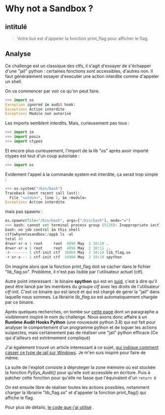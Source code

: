 # Why not a Sandbox ?

## intitulé
> Votre but est d'appeler la fonction print_flag pour afficher le flag.

## Analyse
Ce challenge est un classique des ctfs, il s'agit d'essayer de s'échapper d'une "jail" python : certaines fonctions sont accessibles, d'autres non. Il faut généralement essayer d'executer une action interdite comme d'appeler un shell.

On va commencer par voir ce qu'on peut faire. 
```python
>>> import os
Exception ignored in audit hook:
Exception: Action interdite
Exception: Module non autorisé
```

Les imports semblent interdits. Mais, curieusement pas tous :
```python
>>> import io
>>> import posix
>>> import ctypes
```

Et encore plus curieusement, l'import de la lib "os" après avoir importé ctypes est tout d'un coup autorisée :
```python
>>> import os
```

Evidement l'appel à la commande system est interdite, ça serait trop simple :
```python
>>> os.system("/bin/bash")
Traceback (most recent call last):
  File "<stdin>", line 1, in <module>
Exception: Action interdite
```

mais pas spawnv :
```python
os.spawnv(file="/bin/bash", args=["/bin/bash"], mode="w")
>>> bash: cannot set terminal process group (5128): Inappropriate ioctl for device
bash: no job control in this shell
ctf@whynotasandbox:/app$ ls -al
total 40
drwxr-xr-x 1 root     root  4096 May  2 10:10 .
drwxr-xr-x 1 root     root  4096 May  2 10:11 ..
-r-------- 1 ctf-init ctf  16064 May  2 10:10 lib_flag.so
-r-sr-x--- 1 ctf-init ctf  14904 May  2 10:10 spython
```

On imagine alors que la fonction print_flag doit se cacher dans le fichier "lib_flag.so". Problème, il n'est pas lisible par l'utilisateur actuel (ctf).

Autre point interessant : le binaire **spython** qui est en [suid](https://fr.wikipedia.org/wiki/Setuid), c'est à dire qu'il peut être lancé par les membres du groupe *ctf* avec les droits de l'utilisateur *ctf-init*. C'est ce binaire qui est lancé et qui est chargé de gerer la "jail" dans laquelle nous sommes. La librairie *lib_flag.so* est automatiquement chargée par ce binaire.

Après quelques recherches, on tombe sur [cette page](https://www.python.org/dev/peps/pep-0578/#why-not-a-sandbox) dont un paragraphe a visiblement inspiré le nom du challenge. Nous avons donc affaire à un **Runtime Audit Hooks Python** (une nouveauté python 3.8) qui est fait pour analyser le comportement d'un programme python et de loguer les actions suspectes, mais certainement pas de réaliser une "jail" python efficace (Ce qui d'ailleurs est extrèmement compliqué)

J'ai également trouvé un article interessant à ce sujet, [qui indique comment casser ce type de jail sur Windows](https://daddycocoaman.dev/posts/bypassing-python38-audit-hooks-part-1/). Je m'en suis inspiré pour faire de même. 

La suite de l'exploit consiste à déproteger la zone mémoire où est stockée la fonction *PySys_Audit()* pour qu'elle soit accessible en écriture. Puis à patcher cette fonction pour qu'elle ne fasse que l'équivalent d'un `return 0`

On est ensuite libre de réaliser toutes les actions possibles, notamment charger la librairie "lib_flag.so" et d'appeler la fonction print_flag() qui affiche le flag.

Pour plus de détails, [le code que j'ai utilisé](exploit.py) .


